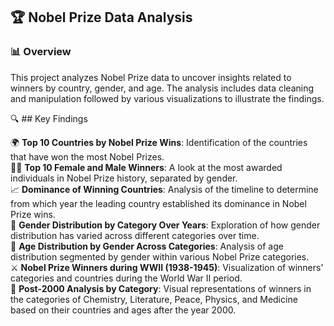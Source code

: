 ## 🏆 Nobel Prize Data Analysis 

### 📊 Overview

This project analyzes Nobel Prize data to uncover insights related to winners by country, gender, and age. The analysis includes data cleaning and manipulation followed by various visualizations to illustrate the findings.

🔍 ## Key Findings

🌍 **Top 10 Countries by Nobel Prize Wins**: 
Identification of the countries that have won the most Nobel Prizes.  
👩‍🔬 **Top 10 Female and Male Winners**:
A look at the most awarded individuals in Nobel Prize history, separated by gender.  
📈 **Dominance of Winning Countries**: Analysis of the timeline to determine from which year the leading country established its dominance in Nobel Prize wins.  
📆 **Gender Distribution by Category Over Years**: Exploration of how gender distribution has varied across different categories over time.  
🎂 **Age Distribution by Gender Across Categories**: Analysis of age distribution segmented by gender within various Nobel Prize categories.  
⚔️ **Nobel Prize Winners during WWII (1938-1945)**: Visualization of winners’ categories and countries during the World War II period.  
🔬 **Post-2000 Analysis by Category**: Visual representations of winners in the categories of Chemistry, Literature, Peace, Physics, and Medicine based on their countries and ages after the year 2000.  
